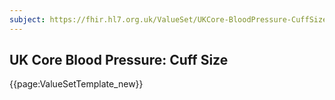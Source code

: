 ```yaml
---
subject: https://fhir.hl7.org.uk/ValueSet/UKCore-BloodPressure-CuffSize
---
```

## UK Core Blood Pressure: Cuff Size

{{page:ValueSetTemplate_new}}